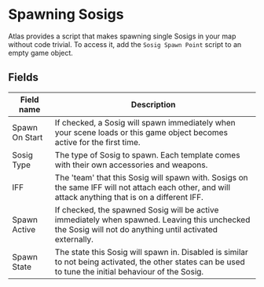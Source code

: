 ﻿# Spawning Sosigs
Atlas provides a script that makes spawning single Sosigs in your map without code trivial.
To access it, add the `Sosig Spawn Point` script to an empty game object.

## Fields
| Field name     | Description                                                                                                                                              |
|----------------|----------------------------------------------------------------------------------------------------------------------------------------------------------|
| Spawn On Start | If checked, a Sosig will spawn immediately when your scene loads or this game object becomes active for the first time.                                  |
| Sosig Type     | The type of Sosig to spawn. Each template comes with their own accessories and weapons.                                                                  |
| IFF            | The 'team' that this Sosig will spawn with. Sosigs on the same IFF will not attach each other, and will attack anything that is on a different IFF.      |
| Spawn Active   | If checked, the spawned Sosig will be active immediately when spawned. Leaving this unchecked the Sosig will not do anything until activated externally. |
| Spawn State    | The state this Sosig will spawn in. Disabled is similar to not being activated, the other states can be used to tune the initial behaviour of the Sosig. |
